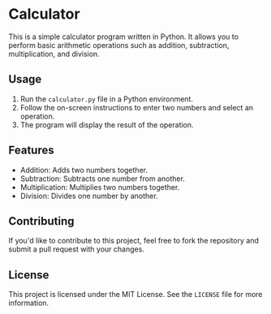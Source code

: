 # Calculator

This is a simple calculator program written in Python. It allows you to perform basic arithmetic operations such as addition, subtraction, multiplication, and division.

## Usage

1. Run the `calculator.py` file in a Python environment.
2. Follow the on-screen instructions to enter two numbers and select an operation.
3. The program will display the result of the operation.

## Features

- Addition: Adds two numbers together.
- Subtraction: Subtracts one number from another.
- Multiplication: Multiplies two numbers together.
- Division: Divides one number by another.

## Contributing

If you'd like to contribute to this project, feel free to fork the repository and submit a pull request with your changes.

## License

This project is licensed under the MIT License. See the `LICENSE` file for more information.
